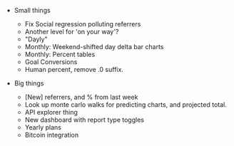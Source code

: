 * Small things
    * Fix Social regression polluting referrers
    * Another level for 'on your way'?
    * "Dayly"
    * Monthly: Weekend-shifted day delta bar charts
    * Monthly: Percent tables
    * Goal Conversions
    * Human percent, remove .0 suffix.

* Big things
    * [New] referrers, and % from last week
    * Look up monte carlo walks for predicting charts, and projected total.
    * API explorer thing
    * New dashboard with report type toggles
    * Yearly plans
    * Bitcoin integration
